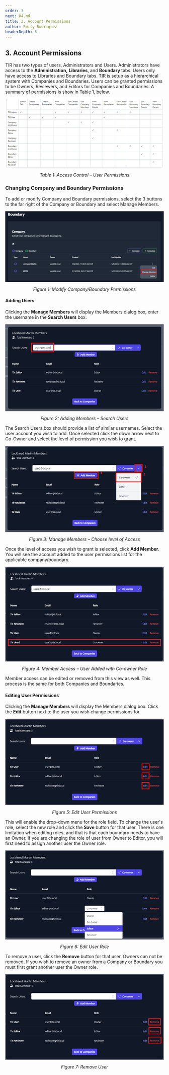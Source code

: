 ```yaml
---
order: 3
next: 04.md
title: 3. Account Permissions
author: Emily Rodriguez
headerDepth: 3
---
```


## 3. Account Permissions

TIR has two types of users, Administrators and Users. Administrators have access to the **Administration,** **Libraries**, and **Boundary** tabs. Users only have access to Libraries and Boundary tabs. TIR is setup as a hierarchical system with Companies and Boundaries. Users can be granted permissions to be Owners, Reviewers, and Editors for
Companies and Boundaries. A summary of permissions is show in Table 1, below.

<p>
<img 
    style="display: block; margin-left: auto; margin-right: auto; "
    src="../../assets/admin-guide/image1.png" 
    alt="Table 1: Access Control – User Permissions">
</img>
</p>
<p style="text-align: center;"><em>Table 1: Access Control – User Permissions</em></p>

### Changing Company and Boundary Permissions

To add or modify Company and Boundary permissions, select the 3 buttons to the far right of the Company or Boundary and select Manage Members.

<p>
<img 
    style="display: block; margin-left: auto; margin-right: auto; "
    src="../../assets/user-guide/ModifyCompanyPermissions.png" 
    alt="Figure 1: Modify Company/Boundary Permissions">
</img>
</p>
<p style="text-align: center;"><em>Figure 1: Modify Company/Boundary Permissions</em></p>

#### Adding Users

Clicking the **Manage Members** will display the Members dialog box, enter the username in the **Search Users** box.

<p>
<img 
    style="display: block; margin-left: auto; margin-right: auto; "
    src="../../assets/user-guide/ModifyCompanyPermissions2.png" 
    alt="Figure 2: Adding Members – Search Users">
</img>
</p>
<p style="text-align: center;"><em>Figure 2: Adding Members – Search Users</em></p>

The Search Users box should provide a list of similar usernames. Select the user account you wish to add. Once selected click the down arrow next to Co-Owner and select the level of permission you wish to grant.

<p>
<img 
    style="display: block; margin-left: auto; margin-right: auto; "
    src="../../assets/user-guide/ModifyCompanyPermissions3.png" 
    alt="Figure 3: Manage Members – Choose level of Access">
</img>
</p>
<p style="text-align: center;"><em>Figure 3: Manage Members – Choose level of Access</em></p>

Once the level of access you wish to grant is selected, click **Add Member**. You will see the account added to the user permissions list for the applicable company/boundary.

<p>
<img 
    style="display: block; margin-left: auto; margin-right: auto; "
    src="../../assets/user-guide/ModifyCompanyPermissions4.png" 
    alt="Figure 4: Member Access – User Added with Editor Role">
</img>
</p>
<p style="text-align: center;"><em>Figure 4: Member Access – User Added with Co-owner Role</em></p>

Member access can be edited or removed from this view as well. This process is the same for both Companies and Boundaries.

#### Editing User Permissions

Clicking the **Manage Members** will display the Members dialog box. Click the **Edit** button next to the user you wish change permissions for.

<p>
<img 
    style="display: block; margin-left: auto; margin-right: auto; "
    src="../../assets/user-guide/EditUserPermissions.png" 
    alt="Figure 5: Edit User Permissions">
</img>
</p>
<p style="text-align: center;"><em>Figure 5: Edit User Permissions</em></p>

This will enable the drop-down menu for the role field. To change the user's role, select the new role and click the **Save** button for that user. There is one limitation when editing roles, and that is that each boundary needs to have an Owner. If you are changing the role of user from Owner to Editor, you will first need to assign another user the Owner role.

<p>
<img 
    style="display: block; margin-left: auto; margin-right: auto; "
    src="../../assets/user-guide/EditUserPermissions2.png" 
    alt="Figure 6: Edit User Role">
</img>
</p>
<p style="text-align: center;"><em>Figure 6: Edit User Role</em></p>

To remove a user, click the **Remove** button for that user. Owners can not be removed. If you wish to remove an owner from a Company or Boundary you must first grant another user the Owner role.

<p>
<img 
    style="display: block; margin-left: auto; margin-right: auto; "
    src="../../assets/user-guide/RemoveUser.png" 
    alt="Figure 7: Remove User">
</img>
</p>
<p style="text-align: center;"><em>Figure 7: Remove User</em></p>
